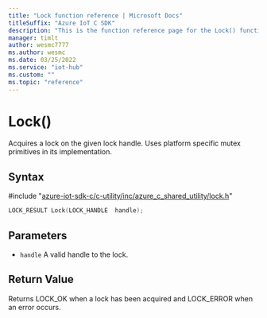 ```yaml
---                             
title: "Lock function reference | Microsoft Docs" 
titleSuffix: "Azure IoT C SDK"            
description: "This is the function reference page for the Lock() function in the Azure IoT C SDK. This SDK is used with Azure IoT Hub and Azure IoT Hub Device Provisioning Service"            
manager: timlt                 
author: wesmc7777              
ms.author: wesmc               
ms.date: 03/25/2022                    
ms.service: "iot-hub"             
ms.custom: ""                
ms.topic: "reference"        
---                            
```


# Lock()

Acquires a lock on the given lock handle. Uses platform specific mutex primitives in its implementation.

## Syntax

\#include "[azure-iot-sdk-c/c-utility/inc/azure_c_shared_utility/lock.h](../lock-h.md)"  
```C
LOCK_RESULT Lock(LOCK_HANDLE  handle);
```

## Parameters
* `handle` A valid handle to the lock.

## Return Value
Returns LOCK_OK when a lock has been acquired and LOCK_ERROR when an error occurs.

